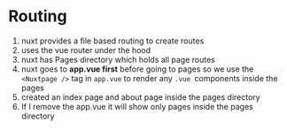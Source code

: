 # Routing

1. nuxt provides a file based routing to create routes
2. uses the vue router under the hood 
3. nuxt has Pages directory which holds all page routes
4. nuxt goes to __app.vue first__ before going to pages so we use the `<Nuxtpage />` tag in `app.vue` to render any `.vue `components inside the pages 
5. created an index page and about page inside the pages directory
6. If I remove the app.vue it will show only pages inside the pages directory


